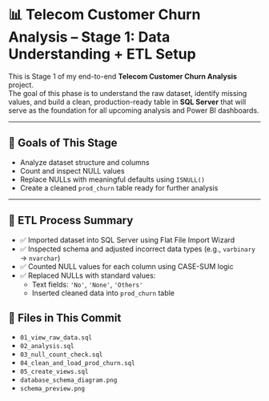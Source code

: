 # 📊 Telecom Customer Churn Analysis – Stage 1: Data Understanding + ETL Setup

This is Stage 1 of my end-to-end **Telecom Customer Churn Analysis** project.  
The goal of this phase is to understand the raw dataset, identify missing values, and build a clean, production-ready table in **SQL Server** that will serve as the foundation for all upcoming analysis and Power BI dashboards.

---

## 📌 Goals of This Stage

- Analyze dataset structure and columns
- Count and inspect NULL values
- Replace NULLs with meaningful defaults using `ISNULL()`
- Create a cleaned `prod_churn` table ready for further analysis

---

## 🔄 ETL Process Summary

- ✅ Imported dataset into SQL Server using Flat File Import Wizard
- ✅ Inspected schema and adjusted incorrect data types (e.g., `varbinary` → `nvarchar`)
- ✅ Counted NULL values for each column using CASE-SUM logic
- ✅ Replaced NULLs with standard values:
  - Text fields: `'No'`, `'None'`, `'Others'`
  - Inserted cleaned data into `prod_churn` table

## 📁 Files in This Commit

- `01_view_raw_data.sql`
- `02_analysis.sql`
- `03_null_count_check.sql`
- `04_clean_and_load_prod_churn.sql`
- `05_create_views.sql`
- `database_schema_diagram.png`
- `schema_preview.png`